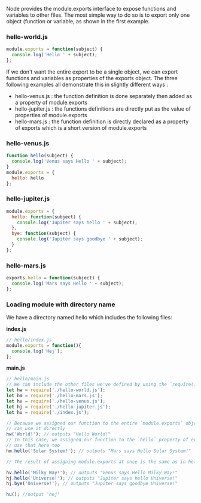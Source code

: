 Node provides the module.exports interface to expose functions and variables to other 
files. The most simple way to do so is to export only one object (function or 
variable, as shown in the first example.

### hello-world.js

```js
module.exports = function(subject) {
  console.log('Hello ' + subject);
};
```

If we don't want the entire export to be a single object, we can export functions and 
variables as properties of the exports object. The three following examples all 
demonstrate this in slightly different ways :

- hello-venus.js : the function definition is done separately then added as a property of module.exports
- hello-jupiter.js : the functions definitions are directly put as the value of properties of module.exports
- hello-mars.js : the function definition is directly declared as a property of exports which is a short version of module.exports

### hello-venus.js

```js
function hello(subject) {
  console.log('Venus says Hello ' + subject);
}
module.exports = {
  hello: hello
};
```

### hello-jupiter.js

```js
module.exports = {
  hello: function(subject) {
    console.log('Jupiter says hello ' + subject);
  },
  bye: function(subject) {
    console.log('Jupiter says goodbye ' + subject);
  }
};
```

### hello-mars.js

```js
exports.hello = function(subject) {
  console.log('Mars says Hello ' + subject);
};
```

### Loading module with directory name
We have a directory named hello which includes the following files:

**index.js**
```js
// hello/index.js
module.exports = function(){
  console.log('Hej');
};
```

**main.js**
```js
// hello/main.js
// We can include the other files we've defined by using the `require()` method
let hw = require('./hello-world.js');
let hm = require('./hello-mars.js');
let hv = require('./hello-venus.js');
let hj = require('./hello-jupiter.js');
let hu = require('./index.js');

// Because we assigned our function to the entire `module.exports` object, we
// can use it directly
hw('World!'); // outputs "Hello World!"
// In this case, we assigned our function to the `hello` property of exports, so we must
// use that here too
hm.hello('Solar System!'); // outputs "Mars says Hello Solar System!"

// The result of assigning module.exports at once is the same as in hello-world.js

hv.hello('Milky Way!'); // outputs "Venus says Hello Milky Way!"
hj.hello('Universe!'); // outputs "Jupiter says hello Universe!"
hj.bye('Universe!'); // outputs "Jupiter says goodbye Universe!"

hu(); //output 'hej'
```